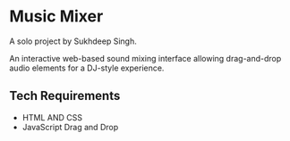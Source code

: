 # Music Mixer

A solo project by Sukhdeep Singh.

An interactive web-based sound mixing interface allowing drag-and-drop audio elements for a DJ-style experience.

## Tech Requirements
- HTML AND CSS
- JavaScript Drag and Drop

